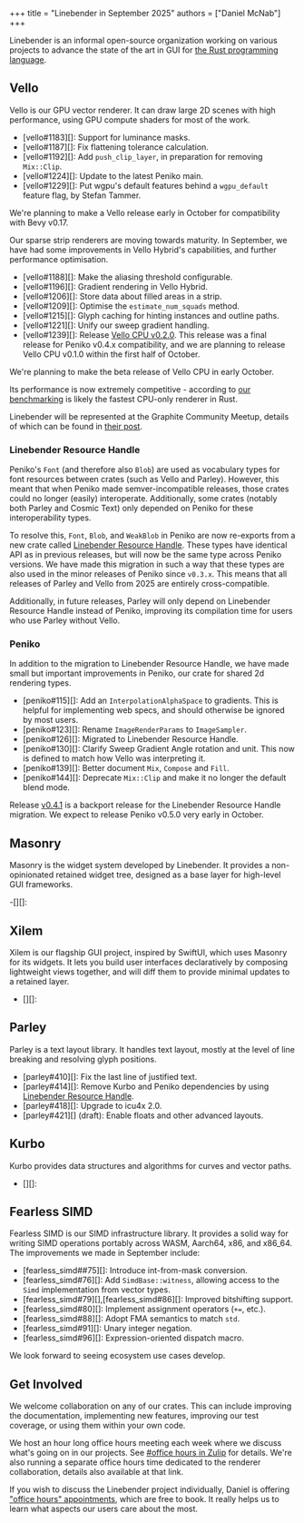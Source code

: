 +++
title = "Linebender in September 2025"
authors = ["Daniel McNab"]
+++

Linebender is an informal open-source organization working on various projects to advance the state of the art in GUI for [the Rust programming language](https://rust-lang.org).

## Vello

Vello is our GPU vector renderer.
It can draw large 2D scenes with high performance, using GPU compute shaders for most of the work.

- [vello#1183][]: Support for luminance masks.
- [vello#1187][]: Fix flattening tolerance calculation.
- [vello#1192][]: Add `push_clip_layer`, in preparation for removing `Mix::Clip`.
- [vello#1224][]: Update to the latest Peniko main.
- [vello#1229][]: Put wgpu's default features behind a `wgpu_default` feature flag, by Stefan Tammer.

We're planning to make a Vello release early in October for compatibility with Bevy v0.17.

Our sparse strip renderers are moving towards maturity.
In September, we have had some improvements in Vello Hybrid's capabilities, and further performance optimisation.

- [vello#1188][]: Make the aliasing threshold configurable.
- [vello#1196][]: Gradient rendering in Vello Hybrid.
- [vello#1206][]: Store data about filled areas in a strip.
- [vello#1209][]: Optimise the `estimate_num_squads` method.
- [vello#1215][]: Glyph caching for hinting instances and outline paths.
- [vello#1221][]: Unify our sweep gradient handling.
- [vello#1239][]: Release [Vello CPU v0.2.0](https://github.com/linebender/vello/releases/tag/sparse-stips-v0.0.2). This release was a final release for Peniko v0.4.x compatibility, and we are planning to release Vello CPU v0.1.0 within the first half of October.

We're planning to make the beta release of Vello CPU in early October.
<!-- TODO: What to say exactly here? -->
Its performance is now extremely competitive - according to [our benchmarking](https://laurenzv.github.io/vello_chart/) is likely the fastest CPU-only renderer in Rust.
<!-- TODO: We'd like to thank Laurenz, something about Master's project, etc. -->

<!-- TODO: This roadmap is a bit out of date.
Our [working roadmap](https://docs.google.com/document/d/1ZquH-53j2OedTbgEKCJBKTh4WLE11UveM10mNdnVARY/edit?tab=t.0#heading=h.j3duh9pgdm94) outlines the planned timeline for work on the renderers into next year. -->
<figure>

<!-- <img style="height: auto; width: 50%; margin-left: 25%;" width="666" height="673" src="hybrid-blending.png" alt="A series of overlapping shapes of various colours, variously composited."> -->

<figcaption>

<!-- TODO: What Image? Gradients in Vello Hybrid? Performance improvements since July? -->

</figcaption>
</figure>

Linebender will be represented at the Graphite Community Meetup, details of which can be found in [their post](https://graphite.rs/blog/graphite-community-meetup-in-germany/).

### Linebender Resource Handle

Peniko's `Font` (and therefore also `Blob`) are used as vocabulary types for font resources between crates (such as Vello and Parley).
However, this meant that when Peniko made semver-incompatible releases, those crates could no longer (easily) interoperate.
Additionally, some crates (notably both Parley and Cosmic Text) only depended on Peniko for these interoperability types.

To resolve this, `Font`, `Blob`, and `WeakBlob` in Peniko are now re-exports from a new crate called [Linebender Resource Handle](https://crates.io/crates/linebender_resource_handle).
These types have identical API as in previous releases, but will now be the same type across Peniko versions.
We have made this migration in such a way that these types are also used in the minor releases of Peniko since `v0.3.x`.
This means that all releases of Parley and Vello from 2025 are entirely cross-compatible.

Additionally, in future releases, Parley will only depend on Linebender Resource Handle instead of Peniko, improving its compilation time for users who use Parley without Vello.

### Peniko

In addition to the migration to Linebender Resource Handle, we have made small but important improvements in Peniko, our crate for shared 2d rendering types.

- [peniko#115][]: Add an `InterpolationAlphaSpace` to gradients. This is helpful for implementing web specs, and should otherwise be ignored by most users.
- [peniko#123][]: Rename `ImageRenderParams` to `ImageSampler`.
- [peniko#126][]: Migrated to Linebender Resource Handle.
- [peniko#130][]: Clarify Sweep Gradient Angle rotation and unit. This now is defined to match how Vello was interpreting it.
- [peniko#139][]: Better document `Mix`, `Compose` and `Fill`.
- [peniko#144][]: Deprecate `Mix::Clip` and make it no longer the default blend mode.

Release [v0.4.1](https://github.com/linebender/peniko/releases/tag/v0.4.1) is a backport release for the Linebender Resource Handle migration.
We expect to release Peniko v0.5.0 very early in October.

## Masonry

Masonry is the widget system developed by Linebender.
It provides a non-opinionated retained widget tree, designed as a base layer for high-level GUI frameworks.

<!-- TODO -->
-[][]:

## Xilem

Xilem is our flagship GUI project, inspired by SwiftUI, which uses Masonry for its widgets.
It lets you build user interfaces declaratively by composing lightweight views together, and will diff them to provide minimal updates to a retained layer.

<!-- TODO -->
- [][]:

<!-- TODO: If there were Placehero updates, they go here. -->

<!-- TODO: Add screenshot. -->

## Parley

Parley is a text layout library.
It handles text layout, mostly at the level of line breaking and resolving glyph positions.

- [parley#410][]: Fix the last line of justified text.
- [parley#414][]: Remove Kurbo and Peniko dependencies by using [Linebender Resource Handle](#linebender-resource-handle).
- [parley#418][]: Upgrade to icu4x 2.0.
- [parley#421][] (draft): Enable floats and other advanced layouts.

## Kurbo

Kurbo provides data structures and algorithms for curves and vector paths.
<!-- TODO: We released v0.12 -->

<!-- TODO -->
- [][]:

## Fearless SIMD

Fearless SIMD is our SIMD infrastructure library.
It provides a solid way for writing SIMD operations portably across WASM, Aarch64, x86, and x86_64.
The improvements we made in September include:

- [fearless_simd##75][]: Introduce int-from-mask conversion.
- [fearless_simd#76][]: Add `SimdBase::witness`, allowing access to the `Simd` implementation from vector types.
- [fearless_simd#79][],[fearless_simd#86][]: Improved bitshifting support.
- [fearless_simd#80][]: Implement assignment operators (`+=`, etc.).
- [fearless_simd#88][]: Adopt FMA semantics to match `std`.
- [fearless_simd#91][]: Unary integer negation.
- [fearless_simd#96][]: Expression-oriented dispatch macro.

We look forward to seeing ecosystem use cases develop.

## Get Involved

We welcome collaboration on any of our crates.
This can include improving the documentation, implementing new features, improving our test coverage, or using them within your own code.

We host an hour long office hours meeting each week where we discuss what's going on in our projects.
See [#office hours in Zulip](https://xi.zulipchat.com/#narrow/channel/359642-office-hours) for details.
We're also running a separate office hours time dedicated to the renderer collaboration, details also available at that link.

If you wish to discuss the Linebender project individually, Daniel is offering ["office hours" appointments](https://calendar.google.com/calendar/u/0/appointments/schedules/AcZssZ32eQYJ9DtZ_wJaYNtT36YioETiloZDIdImFpBFRo5-XsqGzpikgkg47LPsiHhpiwiQ1orOwwW2), which are free to book.
It really helps us to learn what aspects our users care about the most.
